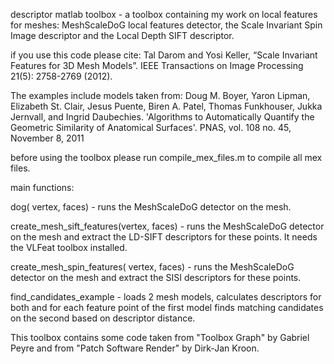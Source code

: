 descriptor matlab toolbox - a toolbox containing my work on local features for meshes: MeshScaleDoG local features detector, the Scale Invariant Spin Image descriptor and the Local Depth SIFT descriptor.

if you use this code please cite: Tal Darom and Yosi Keller, “Scale Invariant Features for 3D Mesh Models”. IEEE Transactions on Image Processing 21(5): 2758-2769 (2012).

The examples include models taken from: 
Doug M. Boyer, Yaron Lipman, Elizabeth St. Clair, Jesus Puente, Biren A. Patel, Thomas Funkhouser, Jukka Jernvall, and Ingrid Daubechies. 'Algorithms to Automatically Quantify the Geometric Similarity of Anatomical Surfaces'. PNAS, vol. 108 no. 45, November 8, 2011

before using the toolbox please run compile_mex_files.m to compile all mex files.

main functions:

dog( vertex, faces) - runs the MeshScaleDoG detector on the mesh.

create_mesh_sift_features(vertex, faces) - runs the MeshScaleDoG detector on the mesh and extract the LD-SIFT descriptors for these points. It needs the VLFeat toolbox installed.

create_mesh_spin_features( vertex, faces) - runs the MeshScaleDoG detector on the mesh and extract the SISI descriptors for these points.

find_candidates_example - loads 2 mesh models, calculates descriptors for both and for each feature point of the first model finds matching candidates on the second based on descriptor distance.

This toolbox contains some code taken from "Toolbox Graph" by Gabriel Peyre and from "Patch Software Render" by Dirk-Jan Kroon.
